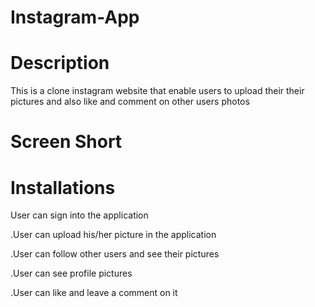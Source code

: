 # Instagram-App 
# Description 
This is a clone instagram website that enable users to upload their their pictures and also like and comment on other users photos

# Screen Short

# Installations
User can sign into the application

.User can upload his/her picture in the application

.User can follow other users and see their pictures

.User can see profile pictures

.User can like and leave a comment on it
